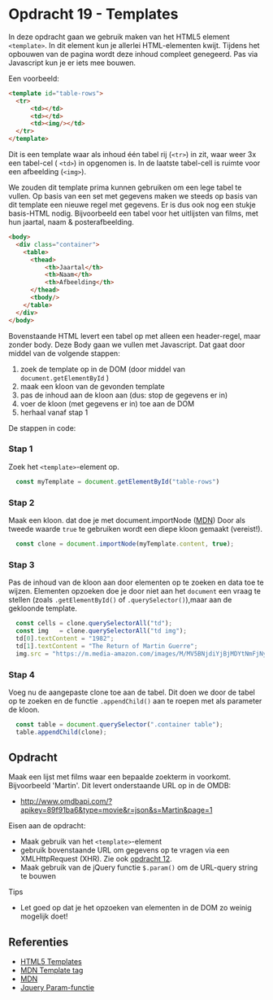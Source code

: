 # Opdracht 19 - Templates

In deze opdracht gaan we gebruik maken van het HTML5 element `<template>`. In dit element kun je allerlei HTML-elementen
kwijt. Tijdens het opbouwen van de pagina wordt deze inhoud compleet genegeerd. Pas via Javascript kun je er iets mee bouwen.

Een voorbeeld:
```html
<template id="table-rows">
  <tr>
      <td></td>
      <td></td>
      <td><img/></td>
  </tr>  
</template>
```

Dit is een template waar als inhoud één tabel rij (`<tr>`) in zit, waar weer 3x een tabel-cel ( `<td>`) in opgenomen is.
In de laatste tabel-cell is ruimte voor een afbeelding (`<img>`).

We zouden dit template prima kunnen gebruiken om een lege tabel te vullen. Op basis van een set met gegevens maken we
steeds op basis van dit template een nieuwe regel met gegevens. Er is dus ook nog een stukje basis-HTML nodig. Bijvoorbeeld
een tabel voor het uitlijsten van films, met hun jaartal, naam & posterafbeelding.

```html
<body>
  <div class="container">
    <table>
      <thead>
          <th>Jaartal</th>
          <th>Naam</th>
          <th>Afbeelding</th>
      </thead>
      <tbody/>
    </table>
  </div>
</body>
```
Bovenstaande HTML levert een tabel op met alleen een header-regel, maar zonder body. Deze Body gaan we vullen met 
Javascript. Dat gaat door middel van de volgende stappen:
  1. zoek de template op in de DOM (door middel van `document.getElementById` )
  1. maak een kloon van de gevonden template
  1. pas de inhoud aan de kloon aan (dus: stop de gegevens er in) 
  1. voer de kloon (met gegevens er in) toe aan de DOM
  1. herhaal vanaf stap 1
  
De stappen in code:
### Stap 1
Zoek het `<template>`-element op.
```javascript
  const myTemplate = document.getElementById("table-rows")
```

### Stap 2
Maak een kloon. dat doe je met document.importNode ([MDN](https://developer.mozilla.org/en-US/docs/Web/API/Document/importNode))
Door als tweede waarde `true` te gebruiken wordt een diepe kloon gemaakt (vereist!).
```javascript
  const clone = document.importNode(myTemplate.content, true);
```
### Stap 3
Pas de inhoud van de kloon aan door elementen op te zoeken en data toe te wijzen. Elementen opzoeken doe je door niet
aan het `document` een vraag te stellen (zoals `.getElementById()` of `.querySelector()`),maar aan de gekloonde template.

```javascript
  const cells = clone.querySelectorAll("td");
  const img   = clone.querySelectorAll("td img");
  td[0].textContent = "1982";
  td[1].textContent = "The Return of Martin Guerre";
  img.src = "https://m.media-amazon.com/images/M/MV5BNjdiYjBjMDYtNmFjNy00MDg0LWE2YTctMjA0ODhmMGQwNDM0XkEyXkFqcGdeQXVyMjI4MjA5MzA@._V1_SX300.jpg";
```

### Stap 4
Voeg nu de aangepaste clone toe aan de tabel. Dit doen we door de tabel op te zoeken en de functie `.appendChild()`
aan te roepen met als parameter de kloon.
```javascript
  const table = document.querySelector(".container table");
  table.appendChild(clone);
```

## Opdracht
Maak een lijst met films waar een bepaalde zoekterm in voorkomt. Bijvoorbeeld 'Martin'. Dit levert onderstaande URL op 
in de OMDB:
* http://www.omdbapi.com/?apikey=89f91ba6&type=movie&r=json&s=Martin&page=1

Eisen aan de opdracht:
  * Maak gebruik van het `<template>`-element
  * gebruik bovenstaande URL om gegevens op te vragen via een XMLHttpRequest (XHR). Zie ook [opdracht 12](../../solutions/opdracht12/README.md).
  * Maak gebruik van de jQuery functie `$.param()` om de URL-query string te bouwen 

Tips
  * Let goed op dat je het opzoeken van elementen in de DOM zo weinig mogelijk doet! 

## Referenties
  * [HTML5 Templates](https://www.w3schools.com/tags/tag_template.asp)
  * [MDN Template tag](https://developer.mozilla.org/en-US/docs/Web/HTML/Element/template)
  * [MDN](https://developer.mozilla.org/en-US/docs/Web/API/Document/importNode)
  * [Jquery Param-functie](http://api.jquery.com/jquery.param/)